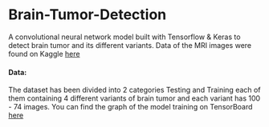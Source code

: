 # Brain-Tumor-Detection
A convolutional neural network model built with Tensorflow & Keras to detect brain tumor and its different variants.
Data of the MRI images were found on Kaggle [here](https://www.kaggle.com/sartajbhuvaji/brain-tumor-classification-mri)

#### Data:
The dataset has been divided into 2 categories Testing and Training each of them containing 4 different variants of brain tumor and each variant has 100 - 74 images.
You can find the graph of the model training on TensorBoard [here](https://tensorboard.dev/experiment/BQ9BVtKnRf2ZJ7wF7ReaZQ/#scalars&runSelectionState=eyJzcmNcXGxvZ3NcXHRyYWluIjpmYWxzZSwic3JjXFxsb2dzXFx2YWxpZGF0aW9uIjpmYWxzZX0%3D)
